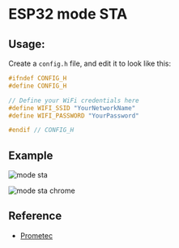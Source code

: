 # ESP32 mode STA

## Usage:

Create a `config.h` file, and edit it to look like this:

```h
#ifndef CONFIG_H
#define CONFIG_H

// Define your WiFi credentials here
#define WIFI_SSID "YourNetworkName"
#define WIFI_PASSWORD "YourPassword"

#endif // CONFIG_H
```

## Example

![mode sta](https://github.com/user-attachments/assets/33f07f2c-0214-4ed2-aa90-9aefc65254f7)

![mode sta chrome](https://github.com/user-attachments/assets/79ccaeb8-e05d-45f9-8d97-3930a1e93f34)



## Reference

- [Prometec](https://www.prometec.net/wifi-modo-station/)
